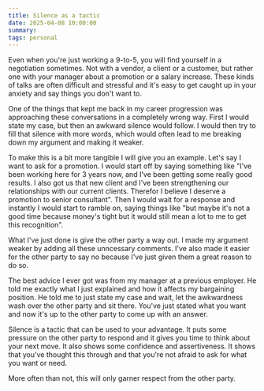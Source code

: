 ```yaml
---
title: Silence as a tactic
date: 2025-04-08 10:00:00
summary: 
tags: personal
---
```


Even when you're just working a 9-to-5, you will find yourself in a negotiation sometimes. Not with a vendor, a client or a customer, but rather one with your manager about a promotion or a salary increase. These kinds of talks are often difficult and stressful and it's easy to get caught up in your anxiety and say things you don't want to.

One of the things that kept me back in my career progression was approaching these conversations in a completely wrong way. First I would state my case, but then an awkward silence would follow. I would then try to fill that silence with more words, which would often lead to me breaking down my argument and making it weaker.

To make this is a bit more tangible I will give you an example. Let's say I want to ask for a promotion. I would start off by saying something like "I've been working here for 3 years now, and I've been getting some really good results. I also got us that new client and I've been strengthening our relationships with our current clients. Therefor I believe I deserve a promotion to senior consultant". Then I would wait for a response and instantly I would start to ramble on, saying things like "but maybe it's not a good time because money's tight but it would still mean a lot to me to get this recognition". 

What I've just done is give the other party a way out. I made my argument weaker by adding all these unncessary comments. I've also made it easier for the other party to say no because I've just given them a great reason to do so.

The best advice I ever got was from my manager at a previous employer. He told me exactly what I just explained and how it affects my bargaining position. He told me to just state my case and wait, let the awkwardness wash over the other party and sit there. You've just stated what you want and now it's up to the other party to come up with an answer.

Silence is a tactic that can be used to your advantage. It puts some pressure on the other party to respond and it gives you time to think about your next move. It also shows some confidence and assertiveness. It shows that you've thought this through and that you're not afraid to ask for what you want or need.

More often than not, this will only garner respect from the other party. 